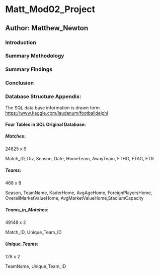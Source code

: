 # Matt_Mod02_Project

## Author: Matthew_Newton

### Introduction

### Summary Methodology

### Summary Findings

### Conclusion


### Database Structure Appendix:

The SQL data base information is drawn form https://www.kaggle.com/laudanum/footballdelphi

#### Four Tables in SQL Original Database:

##### Matches:	            
24625 x 9

Match_ID, Div, Season, Date, HomeTeam, AwayTeam, FTHG, FTAG, FTR

##### Teams:	              
468	x 8

Season, TeamName, KaderHome, AvgAgeHome, ForeignPlayersHome, OverallMarketValueHome, AvgMarketValueHome,StadiumCapacity

##### Teams_in_Matches:
49148 x 2

Match_ID, Unique_Team_ID

##### Unique_Teams:
128 x 2

TeamName, Unique_Team_ID
